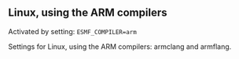 ## Linux, using the ARM compilers

Activated by setting: `ESMF_COMPILER=arm`

Settings for Linux, using the ARM compilers: armclang and armflang.
